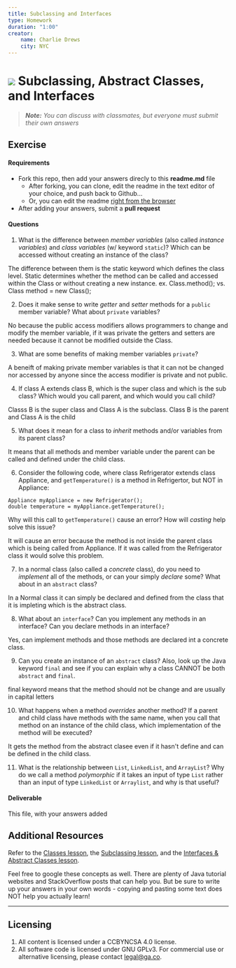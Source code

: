 ```yaml
---
title: Subclassing and Interfaces
type: Homework
duration: "1:00"
creator:
    name: Charlie Drews
    city: NYC
---
```


# ![](https://ga-dash.s3.amazonaws.com/production/assets/logo-9f88ae6c9c3871690e33280fcf557f33.png) Subclassing, Abstract Classes, and Interfaces

> ***Note:*** _You can discuss with classmates, but everyone must submit their own answers_

## Exercise

#### Requirements

- Fork this repo, then add your answers direcly to this **readme.md** file
  - After forking, you can clone, edit the readme in the text editor of your choice, and push back to Github...
  - Or, you can edit the readme [right from the browser](https://help.github.com/articles/editing-files-in-your-repository/)
- After adding your answers, submit a **pull request**

#### Questions

1. What is the difference between *member variables* (also called *instance variables*) and *class variables* (w/ keyword `static`)? Which can be accessed without creating an instance of the class?

The difference between them is the static keyword which defines the class level. Static determines whether the method can be called and accessed within the Class or without creating a new instance. ex. Class.method(); vs. Class method = new Class();

2. Does it make sense to write  *getter* and *setter* methods for a `public` member variable? What about `private` variables?

No because the public access modifiers allows programmers to change and modify the member variable, if it was private the getters and setters are needed because it cannot be modified outside the Class.

3. What are some benefits of making member variables `private`?

A beneift of making private member variables is that it can not be changed nor accessed by anyone since the access modifier is private and not public.

4. If class A extends class B, which is the super class and which is the sub class? Which would you call parent, and which would you call child?

Classs B is the super class and Class A is the subclass. Class B is the parent and Class A is the child

5. What does it mean for a class to *inherit* methods and/or variables from its parent class?

It means that all methods and member variable under the parent can be called and defined under the child class.

6. Consider the following code, where class Refrigerator extends class Appliance, and `getTemperature()` is a method in Refrigertor, but NOT in Appliance:
  ```
  Appliance myAppliance = new Refrigerator();
  double temperature = myAppliance.getTemperature();
  ```
  Why will this call to `getTemperature()` cause an error? How will *casting* help solve this issue?

It will cause an error because the method is not inside the parent class which is being called from Appliance. If it was called from the Refrigerator class it would solve this problem.

7. In a normal class (also called a *concrete* class), do you need to *implement* all of the methods, or can your simply *declare* some? What about in an `abstract` class?

In a Normal class it can simply be declared and defined from the class that it is impleting which is the abstract class.

8. What about an `interface`? Can you implement any methods in an interface? Can you declare methods in an interface?

Yes, can implement methods and those methods are declared int a concrete class.

9. Can you create an instance of an `abstract` class? Also, look up the Java keyword `final` and see if you can explain why a class CANNOT be both `abstract` and `final`.

final keyword means that the method should not be change and are usually in capital letters

10. What happens when a method *overrides* another method? If a parent and child class have methods with the same name, when you call that method on an instance of the child class, which implementation of the method will be executed?

It gets the method from the abstract clasee even if it hasn't define and can be defined in the child class.

11. What is the relationship between `List`, `LinkedList`, and `ArrayList`? Why do we call a method *polymorphic* if it takes an input of type `List` rather than an input of type `LinkedList` or `Arraylist`, and why is that useful?

#### Deliverable

This file, with your answers added

## Additional Resources

Refer to the [Classes lesson](https://github.com/ga-adi-macaron/Course-Materials/tree/master/lessons/programming-fundamentals-in-java/classes-lesson), the [Subclassing lesson](https://github.com/ga-adi-macaron/Course-Materials/tree/master/lessons/programming-fundamentals-in-java/subclassing-lesson), and the [Interfaces & Abstract Classes lesson](https://github.com/ga-adi-macaron/Course-Materials/tree/master/lessons/programming-fundamentals-in-java/interfaces-and-abstract-classes).

Feel free to google these concepts as well. There are plenty of Java tutorial websites and StackOverflow posts that can help you. But be sure to write up your answers in your own words - copying and pasting some text does NOT help you actually learn!

---

## Licensing
1. All content is licensed under a CC­BY­NC­SA 4.0 license.
2. All software code is licensed under GNU GPLv3. For commercial use or alternative licensing, please contact [legal@ga.co](mailto:legal@ga.co).
